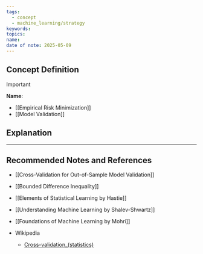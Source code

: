 ```yaml
---
tags:
  - concept
  - machine_learning/strategy
keywords: 
topics: 
name: 
date of note: 2025-05-09
---
```


## Concept Definition

>[!important]
>**Name**: 



- [[Empirical Risk Minimization]]
- [[Model Validation]]


## Explanation





-----------
##  Recommended Notes and References


- [[Cross-Validation for Out-of-Sample Model Validation]]

- [[Bounded Difference Inequality]]
- [[Elements of Statistical Learning by Hastie]]
- [[Understanding Machine Learning by Shalev-Shwartz]]
- [[Foundations of Machine Learning by Mohri]]
- Wikipedia
	- [Cross-validation_(statistics)](https://en.wikipedia.org/wiki/Cross-validation_(statistics))